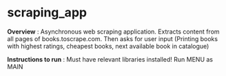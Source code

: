 # scraping_app

__Overview__ : 
Asynchronous web scraping application.  Extracts content from all pages of books.toscrape.com.  Then asks for user input (Printing books with highest ratings, cheapest books, next available book in catalogue)



__Instructions to run__ :
Must have relevant libraries installed! Run MENU as MAIN


